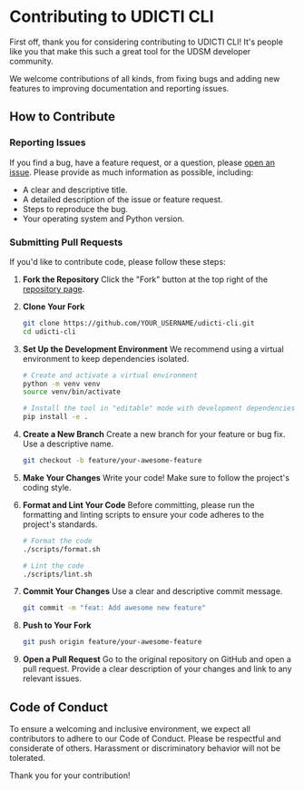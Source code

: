 # Contributing to UDICTI CLI

First off, thank you for considering contributing to UDICTI CLI! It's people like you that make this such a great tool for the UDSM developer community.

We welcome contributions of all kinds, from fixing bugs and adding new features to improving documentation and reporting issues.

## How to Contribute

### Reporting Issues
If you find a bug, have a feature request, or a question, please [open an issue](https://github.com/Sirily23/udicti-cli/issues). Please provide as much information as possible, including:
- A clear and descriptive title.
- A detailed description of the issue or feature request.
- Steps to reproduce the bug.
- Your operating system and Python version.

### Submitting Pull Requests
If you'd like to contribute code, please follow these steps:

1.  **Fork the Repository**
    Click the "Fork" button at the top right of the [repository page](https://github.com/Sirily23/udicti-cli).

2.  **Clone Your Fork**
    ```bash
    git clone https://github.com/YOUR_USERNAME/udicti-cli.git
    cd udicti-cli
    ```

3.  **Set Up the Development Environment**
    We recommend using a virtual environment to keep dependencies isolated.
    ```bash
    # Create and activate a virtual environment
    python -m venv venv
    source venv/bin/activate

    # Install the tool in "editable" mode with development dependencies
    pip install -e .
    ```

4.  **Create a New Branch**
    Create a new branch for your feature or bug fix. Use a descriptive name.
    ```bash
    git checkout -b feature/your-awesome-feature
    ```

5.  **Make Your Changes**
    Write your code! Make sure to follow the project's coding style.

6.  **Format and Lint Your Code**
    Before committing, please run the formatting and linting scripts to ensure your code adheres to the project's standards.
    ```bash
    # Format the code
    ./scripts/format.sh

    # Lint the code
    ./scripts/lint.sh
    ```

7.  **Commit Your Changes**
    Use a clear and descriptive commit message.
    ```bash
    git commit -m "feat: Add awesome new feature"
    ```

8.  **Push to Your Fork**
    ```bash
    git push origin feature/your-awesome-feature
    ```

9.  **Open a Pull Request**
    Go to the original repository on GitHub and open a pull request. Provide a clear description of your changes and link to any relevant issues.

## Code of Conduct
To ensure a welcoming and inclusive environment, we expect all contributors to adhere to our Code of Conduct. Please be respectful and considerate of others. Harassment or discriminatory behavior will not be tolerated.

Thank you for your contribution!
